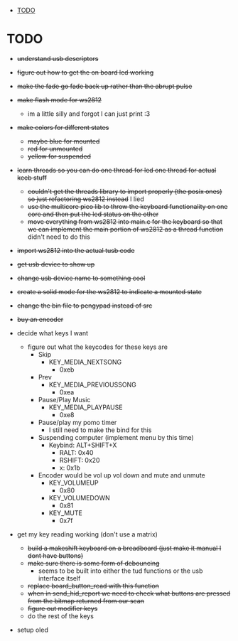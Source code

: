 <!--toc:start-->
- [TODO](#todo)
<!--toc:end-->

# TODO

- ~~understand usb descriptors~~
- ~~figure out how to get the on board led working~~
- ~~make the fade go fade back up rather than the abrupt pulse~~
- ~~make flash mode for ws2812~~
  - im a little silly and forgot I can just print :3
- ~~make colors for different states~~
  - ~~maybe blue for mounted~~
  - ~~red for unmounted~~
  - ~~yellow for suspended~~
- ~~learn threads so you can do one thread for led one thread for actual keeb stuff~~
  - ~~couldn't get the threads library to import properly (the posix ones) so just refactoring ws2812 instead~~ I lied
  - ~~use the multicore pico lib to throw the keyboard functionality on one core and then put the led status on the other~~
  - ~~move everything from ws2812 into main.c for the keyboard so that we can implement the main portion of ws2812 as a thread function~~ didn't need to do this
- ~~import ws2812 into the actual tusb code~~
- ~~get usb device to show up~~
- ~~change usb device name to something cool~~
- ~~create a solid mode for the ws2812 to indicate a mounted state~~
- ~~change the bin file to pengypad instead of src~~
- ~~buy an encoder~~

- decide what keys I want
  - figure out what the keycodes for these keys are
    - Skip
      - KEY_MEDIA_NEXTSONG
        - 0xeb
    - Prev
      - KEY_MEDIA_PREVIOUSSONG
        - 0xea
    - Pause/Play Music
      - KEY_MEDIA_PLAYPAUSE
        - 0xe8
    - Pause/play my pomo timer
      - I still need to make the bind for this
    - Suspending computer (implement menu by this time)
      - Keybind: ALT+SHIFT+X
        - RALT: 0x40
        - RSHIFT: 0x20
        - x: 0x1b
    - Encoder would be vol up vol down and mute and unmute
      - KEY_VOLUMEUP
        - 0x80
      - KEY_VOLUMEDOWN  
        - 0x81
      - KEY_MUTE
        - 0x7f
- get my key reading working (don't use a matrix)
  - ~~build a makeshift keyboard on a breadboard (just make it manual I dont have buttons)~~
  - ~~make sure there is some form of debouncing~~
    - seems to be built into either the tud functions or the usb interface itself
  - ~~replace board_button_read with this function~~
  - ~~when in send_hid_report we need to check what buttons are pressed from the bitmap returned from our scan~~
  - ~~figure out modifier keys~~
  - do the rest of the keys
- setup oled
